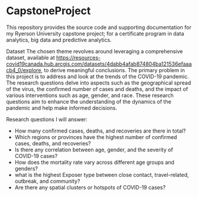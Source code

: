 # CapstoneProject
This repository provides the source code and supporting documentation for my Ryerson University capstone project; for a certificate program in data analytics, big data and predictive analytics.

Dataset
The chosen theme revolves around leveraging a comprehensive dataset, available at https://resources-covid19canada.hub.arcgis.com/datasets/4dabb4afab874804ba121536efaaacb4_0/explore, to derive meaningful conclusions. The primary problem in this project is to address and look at the trends of the COVID-19 pandemic. The research questions delve into aspects such as the geographical spread of the virus, the confirmed number of cases and deaths, and the impact of various interventions such as age, gender, and race. These research questions aim to enhance the understanding of the dynamics of the pandemic and help make informed decisions.

Research questions I will answer:
   - How many confirmed cases, deaths, and recoveries are there in total?
   - Which regions or provinces have the highest number of confirmed cases, deaths, and recoveries?
   - Is there any correlation between age, gender, and the severity of COVID-19 cases?
   - How does the mortality rate vary across different age groups and genders?
   - what is the highest Exposer type between close contact, travel-related, outbreak, and community?
   - Are there any spatial clusters or hotspots of COVID-19 cases?
